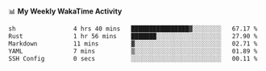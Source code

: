 <!--
**stamp711/stamp711** is a ✨ _special_ ✨ repository because its `README.md` (this file) appears on your GitHub profile.

Here are some ideas to get you started:

- 🔭 I’m currently working on ...
- 🌱 I’m currently learning ...
- 👯 I’m looking to collaborate on ...
- 🤔 I’m looking for help with ...
- 💬 Ask me about ...
- 📫 How to reach me: ...
- 😄 Pronouns: ...
- ⚡ Fun fact: ...
-->

📊 **My Weekly WakaTime Activity**

<!--START_SECTION:waka-->

```txt
sh                4 hrs 40 mins   ████████████████▓░░░░░░░░   67.17 %
Rust              1 hr 56 mins    ███████░░░░░░░░░░░░░░░░░░   27.90 %
Markdown          11 mins         ▓░░░░░░░░░░░░░░░░░░░░░░░░   02.71 %
YAML              7 mins          ▒░░░░░░░░░░░░░░░░░░░░░░░░   01.89 %
SSH Config        0 secs          ░░░░░░░░░░░░░░░░░░░░░░░░░   00.11 %
```

<!--END_SECTION:waka-->
